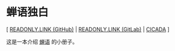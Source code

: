 # 蝉语独白

[ [READONLY.LINK (GitHub)](https://readonly.link/books/github.com/xieyuheng/cicada-monologues)
| [READONLY.LINK (GitLab)](https://readonly.link/books/gitlab.com/xieyuheng/cicada-monologues)
| [CICADA](https://cicada-lang.org) ]

这是一本介绍 [蝉语](https://cicada-lang.org) 的小册子。
